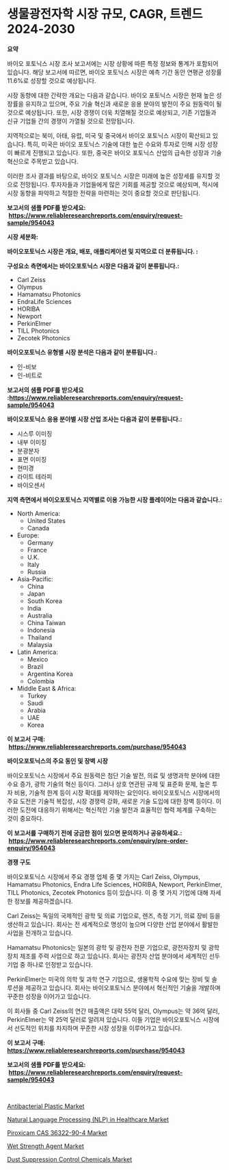 <p><h1>생물광전자학 시장 규모, CAGR, 트렌드 2024-2030</h1></p><p><strong>요약</strong></p>
<p><p>바이오 포토닉스 시장 조사 보고서에는 시장 상황에 따른 특정 정보와 통계가 포함되어 있습니다. 해당 보고서에 따르면, 바이오 포토닉스 시장은 예측 기간 동안 연평균 성장률 11.6%로 성장할 것으로 예상됩니다.</p><p>시장 동향에 대한 간략한 개요는 다음과 같습니다. 바이오 포토닉스 시장은 현재 높은 성장률을 유지하고 있으며, 주요 기술 혁신과 새로운 응용 분야의 발전이 주요 원동력이 될 것으로 예상됩니다. 또한, 시장 경쟁이 더욱 치열해질 것으로 예상되고, 기존 기업들과 신규 기업들 간의 경쟁이 가열될 것으로 전망됩니다.</p><p>지역적으로는 북미, 아태, 유럽, 미국 및 중국에서 바이오 포토닉스 시장이 확산되고 있습니다. 특히, 미국은 바이오 포토닉스 기술에 대한 높은 수요와 투자로 인해 시장 성장이 빠르게 진행되고 있습니다. 또한, 중국은 바이오 포토닉스 산업의 급속한 성장과 기술 혁신으로 주목받고 있습니다.</p><p>이러한 조사 결과를 바탕으로, 바이오 포토닉스 시장은 미래에 높은 성장세를 유지할 것으로 전망됩니다. 투자자들과 기업들에게 많은 기회를 제공할 것으로 예상되며, 적시에 시장 동향을 파악하고 적절한 전략을 마련하는 것이 중요할 것으로 판단됩니다.</p></p>
<p><strong>보고서의 샘플 PDF를 받으세요: &nbsp;<a href="https://www.reliableresearchreports.com/enquiry/request-sample/954043">https://www.reliableresearchreports.com/enquiry/request-sample/954043</a></strong></p>
<p><strong>시장 세분화:</strong></p>
<p><strong> 바이오포토닉스 시장은 개요, 배포, 애플리케이션 및 지역으로 더 분류됩니다. :</strong></p>
<p><strong>구성요소 측면에서는 바이오포토닉스 시장은 다음과 같이 분류됩니다.:</strong></p>
<p><ul><li>Carl Zeiss</li><li>Olympus</li><li>Hamamatsu Photonics</li><li>EndraLife Sciences</li><li>HORIBA</li><li>Newport</li><li>PerkinElmer</li><li>TILL Photonics</li><li>Zecotek Photonics</li></ul></p>
<p><strong> 바이오포토닉스 유형별 시장 분석은 다음과 같이 분류됩니다.:</strong></p>
<p><ul><li>인-비보</li><li>인-비트로</li></ul></p>
<p><strong>보고서의 샘플 PDF를 받으세요 :<a href="https://www.reliableresearchreports.com/enquiry/request-sample/954043">https://www.reliableresearchreports.com/enquiry/request-sample/954043</a></strong></p>
<p><strong> 바이오포토닉스 응용 분야별 시장 산업 조사는 다음과 같이 분류됩니다.:</strong></p>
<p><ul><li>시스루 이미징</li><li>내부 이미징</li><li>분광분자</li><li>표면 이미징</li><li>현미경</li><li>라이트 테라피</li><li>바이오센서</li></ul></p>
<p><strong>지역 측면에서 바이오포토닉스 지역별로 이용 가능한 시장 플레이어는 다음과 같습니다.:</strong></p>
<p><ul>
    <li>
        North America:
        <ul>
            <li>United States</li>
            <li>Canada</li>
        </ul>
    </li>
    <li>
        Europe:
        <ul>
            <li>Germany</li>
            <li>France</li>
            <li>U.K.</li>
            <li>Italy</li>
            <li>Russia</li>
        </ul>
    </li>
    <li>
        Asia-Pacific:
        <ul>
            <li>China</li>
            <li>Japan</li>
            <li>South Korea</li>
            <li>India</li>
            <li>Australia</li>
            <li>China Taiwan</li>
            <li>Indonesia</li>
            <li>Thailand</li>
            <li>Malaysia</li>
        </ul>
    </li>
    <li>
        Latin America:
        <ul>
            <li>Mexico</li>
            <li>Brazil</li>
            <li>Argentina Korea</li>
            <li>Colombia</li>
        </ul>
    </li>
    <li>
        Middle East & Africa:
        <ul>
            <li>Turkey</li>
            <li>Saudi</li>
            <li>Arabia</li>
            <li>UAE</li>
            <li>Korea</li>
        </ul>
    </li>
    </ul></p>
<p><strong>이 보고서 구매: &nbsp;<a href="https://www.reliableresearchreports.com/purchase/954043">https://www.reliableresearchreports.com/purchase/954043</a></strong></p>
<p><strong>바이오포토닉스의 주요 동인 및 장벽 시장</strong></p>
<p><p>바이오포토닉스 시장에서 주요 원동력은 첨단 기술 발전, 의료 및 생명과학 분야에 대한 수요 증가, 광학 기술의 혁신 등이다. 그러나 상호 연관된 규제 및 표준화 문제, 높은 투자 비용, 기술적 한계 등이 시장 확대를 제약하는 요인이다. 바이오포토닉스 시장에서의 주요 도전은 기술적 복잡성, 시장 경쟁력 강화, 새로운 기술 도입에 대한 장벽 등이다. 이러한 도전에 대응하기 위해서는 혁신적인 기술 발전과 효율적인 협력 체계를 구축하는 것이 중요하다.</p></p>
<p><strong>이 보고서를 구매하기 전에 궁금한 점이 있으면 문의하거나 공유하세요.: &nbsp;<a href="https://www.reliableresearchreports.com/enquiry/pre-order-enquiry/954043">https://www.reliableresearchreports.com/enquiry/pre-order-enquiry/954043</a></strong></p>
<p><strong>경쟁 구도</strong></p>
<p><p>바이오포토닉스 시장에서 주요 경쟁 업체 중 몇 가지는 Carl Zeiss, Olympus, Hamamatsu Photonics, Endra Life Sciences, HORIBA, Newport, PerkinElmer, TILL Photonics, Zecotek Photonics 등이 있습니다. 이 중 몇 가지 기업에 대해 자세한 정보를 제공하겠습니다.</p><p>Carl Zeiss는 독일의 국제적인 광학 및 의료 기업으로, 렌즈, 측정 기기, 의료 장비 등을 생산하고 있습니다. 회사는 전 세계적으로 명성이 높으며 다양한 산업 분야에서 활발한 사업을 전개하고 있습니다.</p><p>Hamamatsu Photonics는 일본의 광학 및 광전자 전문 기업으로, 광전자장치 및 광학장치 제조를 주력 사업으로 하고 있습니다. 회사는 광전자 산업 분야에서 세계적인 선두 기업 중 하나로 인정받고 있습니다.</p><p>PerkinElmer는 미국의 의학 및 과학 연구 기업으로, 생물학적 수요에 맞는 장비 및 솔루션을 제공하고 있습니다. 회사는 바이오포토닉스 분야에서 혁신적인 기술을 개발하며 꾸준한 성장을 이어가고 있습니다.</p><p>이 회사들 중 Carl Zeiss의 연간 매출액은 대략 55억 달러, Olympus는 약 36억 달러, PerkinElmer는 약 25억 달러로 알려져 있습니다. 이들 기업은 바이오포토닉스 시장에서 선도적인 위치를 차지하며 꾸준한 시장 성장을 이루어가고 있습니다.</p></p>
<p><strong>이 보고서 구매: &nbsp; <a href="https://www.reliableresearchreports.com/purchase/954043">https://www.reliableresearchreports.com/purchase/954043</a></strong></p>
<p><strong>보고서의 샘플 PDF를 받으세요: &nbsp;<a href="https://www.reliableresearchreports.com/enquiry/request-sample/954043">https://www.reliableresearchreports.com/enquiry/request-sample/954043</a></strong><strong></strong></p>
<p>&nbsp;</p>
<p><p><a href="https://issuu.com/reportprime-2/docs/antibacterial-plastic-market-size-2030.pptx">Antibacterial Plastic Market</a></p><p><a href="https://invited-way-688.notion.site/Natural-Language-Processing-NLP-in-Healthcare-Market-Furnish-Information-about-Market-Size-Market-cfa4d82693ce4c16913fb8504142f109">Natural Language Processing (NLP) in Healthcare Market</a></p><p><a href="https://mire-aunt-385.notion.site/Piroxicam-CAS-36322-90-4-Market-Size-and-Examines-its-Market-Scope-with-a-Primary-Focus-on-Growth--617f37dc3c7b42c28d15bc2af3d2180f">Piroxicam CAS 36322-90-4 Market</a></p><p><a href="https://view.publitas.com/reportprime-1/wet-strength-agent-market-provides-a-comprehensive-analysis-including-a-macro-overview-of-the-market-as-well-as-micro-details-such-as-market-size-and-competitive-landscape/">Wet Strength Agent Market</a></p><p><a href="https://issuu.com/reportprime-2/docs/dust-suppression-control-chemicals-market-size-203">Dust Suppression Control Chemicals Market</a></p></p>
